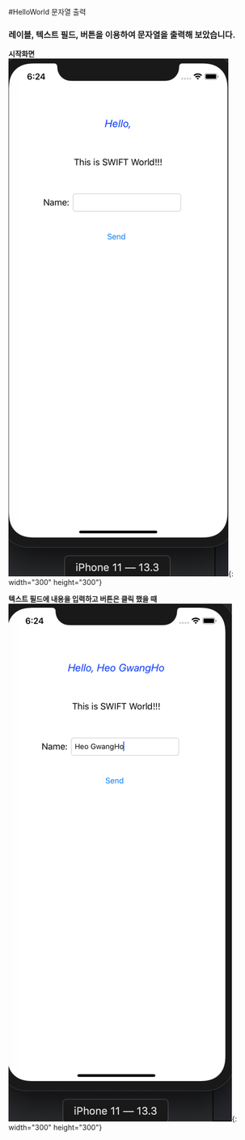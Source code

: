 #HelloWorld 문자열 출력  
### 레이블, 텍스트 필드, 버튼을 이용하여 문자열을 출력해 보았습니다.  


**시작화면**  
![시작화면](/img/1.png){: width="300" height="300"}


**텍스트 필드에 내용을 입력하고 버튼은 클릭 했을 때**
![출력화면](/img/2.png){: width="300" height="300"}
